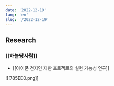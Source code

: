 ```yaml
---
date: '2022-12-19'
lang: 'en'
slug: '/2022-12-19'
---
```


## Research

### [[하늘땅사람]]

- [[아이폰 천지인 자판 프로젝트의 실현 가능성 연구]]

![[785EE0.png]]
